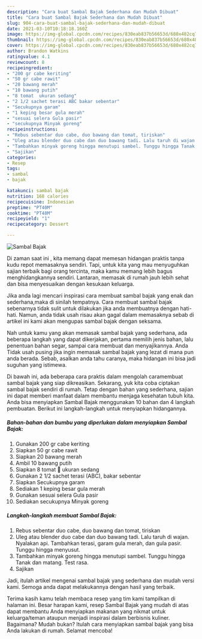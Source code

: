 ```yaml
---
description: "Cara buat Sambal Bajak Sederhana dan Mudah Dibuat"
title: "Cara buat Sambal Bajak Sederhana dan Mudah Dibuat"
slug: 904-cara-buat-sambal-bajak-sederhana-dan-mudah-dibuat
date: 2021-03-10T10:18:18.160Z
image: https://img-global.cpcdn.com/recipes/830eab837b56653d/680x482cq70/sambal-bajak-foto-resep-utama.jpg
thumbnail: https://img-global.cpcdn.com/recipes/830eab837b56653d/680x482cq70/sambal-bajak-foto-resep-utama.jpg
cover: https://img-global.cpcdn.com/recipes/830eab837b56653d/680x482cq70/sambal-bajak-foto-resep-utama.jpg
author: Brandon Watkins
ratingvalue: 4.1
reviewcount: 8
recipeingredient:
- "200 gr cabe keriting"
- "50 gr cabe rawit"
- "20 bawang merah"
- "10 bawang putih"
- "8 tomat  ukuran sedang"
- "2 1/2 sachet terasi ABC bakar sebentar"
- "Secukupnya garam"
- "1 keping besar gula merah"
- "sesuai selera Gula pasir"
- "secukupnya Minyak goreng"
recipeinstructions:
- "Rebus sebentar duo cabe, duo bawang dan tomat, tiriskan"
- "Uleg atau blender duo cabe dan duo bawang tadi. Lalu taruh di wajan. Nyalakan api. Tambahkan terasi, garam gula merah, dan gula pasir. Tunggu hingga menyusut."
- "Tambahkan minyak goreng hingga menutupi sambel. Tunggu hingga Tanak dan matang. Test rasa."
- "Sajikan"
categories:
- Resep
tags:
- sambal
- bajak

katakunci: sambal bajak 
nutrition: 168 calories
recipecuisine: Indonesian
preptime: "PT40M"
cooktime: "PT48M"
recipeyield: "1"
recipecategory: Dessert

---
```



![Sambal Bajak](https://img-global.cpcdn.com/recipes/830eab837b56653d/680x482cq70/sambal-bajak-foto-resep-utama.jpg)

Di zaman  saat ini , kita memang dapat memesan hidangan praktis tanpa kudu repot memasaknya sendiri. Tapi, untuk kita yang mau menyuguhkan sajian terbaik bagi orang tercinta, maka kamu memang lebih bagus menghidangkannya sendiri. Lantaran, memasak di rumah jauh lebih sehat dan bisa menyesuaikan dengan kesukaan keluarga.

Jika anda lagi mencari inspirasi cara membuat sambal bajak yang enak dan sederhana,maka di sinilah tempatnya. Cara membuat sambal bajak  sebenarnya tidak sulit untuk dilakukan jika anda membuatnya dengan hati-hati. Namun, anda tidak usah risau akan gagal dalam memasaknya 
sebab di artikel ini kami akan mengupas sambal bajak dengan seksama.  



Nah untuk kamu yang akan memasak sambal bajak yang sederhana, ada beberapa langkah yang dapat dikerjakan, pertama memilih jenis bahan, lalu penentuan bahan segar, sampai cara membuat dan menyajikannya. Anda Tidak usah pusing jika ingin memasak sambal bajak yang lezat di mana pun anda berada. Sebab, asalkan anda  tahu caranya, maka hidangan ini bisa jadi suguhan yang istimewa.

Di bawah ini, ada beberapa cara praktis  dalam mengolah caramembuat sambal bajak yang siap dikreasikan. Sekarang, yuk kita coba ciptakan sambal bajak sendiri di rumah. Tetap dengan bahan yang sederhana, sajian ini dapat memberi manfaat dalam membantu menjaga kesehatan tubuh kita. Anda bisa menyiapkan Sambal Bajak menggunakan 10 bahan dan 4 langkah pembuatan. Berikut ini langkah-langkah untuk menyiapkan hidangannya.

<!--inarticleads1-->

##### Bahan-bahan dan bumbu yang diperlukan dalam menyiapkan Sambal Bajak:

1. Gunakan 200 gr cabe keriting
1. Siapkan 50 gr cabe rawit
1. Siapkan 20 bawang merah
1. Ambil 10 bawang putih
1. Siapkan 8 tomat 🍅 ukuran sedang
1. Gunakan 2 1/2 sachet terasi (ABC), bakar sebentar
1. Siapkan Secukupnya garam
1. Sediakan 1 keping besar gula merah
1. Gunakan sesuai selera Gula pasir
1. Sediakan secukupnya Minyak goreng




<!--inarticleads2-->

##### Langkah-langkah membuat Sambal Bajak:

1. Rebus sebentar duo cabe, duo bawang dan tomat, tiriskan
1. Uleg atau blender duo cabe dan duo bawang tadi. Lalu taruh di wajan. Nyalakan api. Tambahkan terasi, garam gula merah, dan gula pasir. Tunggu hingga menyusut.
1. Tambahkan minyak goreng hingga menutupi sambel. Tunggu hingga Tanak dan matang. Test rasa.
1. Sajikan




Jadi, itulah artikel mengenai  sambal bajak  yang sederhana dan mudah versi kami. Semoga anda dapat melakukannya dengan hasil yang terbaik. 

Terima kasih kamu telah membaca resep yang tim kami tampilkan di halaman ini. Besar harapan kami, resep  Sambal Bajak yang mudah di atas dapat membantu Anda menyiapkan makanan yang nikmat untuk keluarga/teman ataupun menjadi inspirasi dalam berbisnis kuliner. Bagaimana? Mudah bukan? Itulah cara menyiapkan sambal bajak yang bisa Anda lakukan di rumah. Selamat mencoba!

